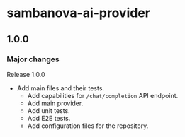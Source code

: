 # sambanova-ai-provider

## 1.0.0

### Major changes

Release 1.0.0

- Add main files and their tests.
  - Add capabilities for `/chat/completion` API endpoint.
  - Add main provider.
  - Add unit tests.
  - Add E2E tests.
  - Add configuration files for the repository.
